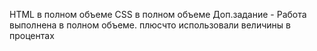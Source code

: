 HTML в полном объеме
CSS в полном объеме
Доп.задание -
Работа выполнена в полном объеме. плюсчто использовали величины в процентах
